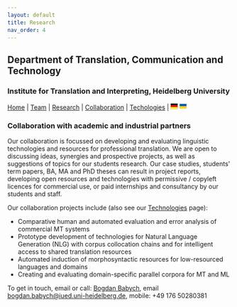 ```yaml
---
layout: default
title: Research
nav_order: 4
---
```


## Department of Translation, Communication and Technology
### Institute for Translation and Interpreting, Heidelberg University

[Home](index.md) | [Team](people.md) | [Research](research.md) | [Collaboration](collaboration.md) | [Techologies](techlabs.md) | [![Image](de_l_flag.png)](de_index.html) [![Image](uk_l_flag.png)](uk_index.html)

### Collaboration with academic and industrial partners

Our collaboration is focussed on developing and evaluating linguistic technologies and resources for professional translation. We are open to discussing ideas, synergies and prospective projects, as well as suggestions of topics for our students research. Our case studies, students' term papers, BA, MA and PhD theses can result in project reports, developing open resources and technologies with permissive / copyleft licences for commercial use, or paid internships and consultancy by our students and staff.

Our collaboration projects include (also see our [Technologies](techlabs.md) page):

- Comparative human and automated evaluation and error analysis of commercial MT systems
- Prototype development of technologies for Natural Language Generation (NLG) with corpus collocation chains and for intelligent access to shared translation resources
- Automated induction of morphosyntactic resources for low-resourced languages and domains
- Creating and evaluating domain-specific parallel corpora for MT and ML

To get in touch, email or call:
[Bogdan Babych](https://bogdanbabych.github.io/), email [bogdan.babych@iued.uni-heidelberg.de](mailto:bogdan.babych@iued.uni-heidelberg.de), mobile: ‭+49 176 50280381‬
